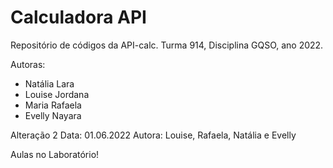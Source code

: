 # Calculadora API

Repositório de códigos da API-calc.
Turma 914, Disciplina GQSO, ano 2022.

Autoras:

* Natália Lara
* Louise Jordana
* Maria Rafaela
* Evelly Nayara


Alteração 2
Data: 01.06.2022
Autora: Louise, Rafaela, Natália e Evelly

Aulas no Laboratório!